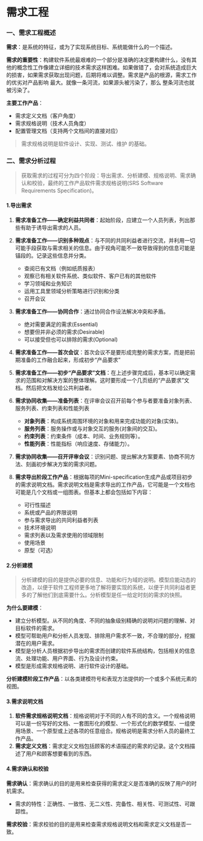 # 需求工程

### 一、需求工程概述

**需求**：是系统的特征，或为了实现系统目标、系统能做什么的一个描述。

**需求的重要性**：构建软件系统最艰难的一个部分是准确的决定要构建什么，没有其他的概念性工作像建立详细的技术需求这样困难。如果做错了，会对系统造成巨大的损害，如果需求获取出现问题，后期将难以调整。需求是产品的根源，需求工作的优劣对产品影响 最大。就像一条河流，如果源头被污染了，那么 整条河流也就被污染了。

**主要工作产品**：

* 需求定义文档（客户角度）
* 需求规格说明（技术人员角度）
* 配置管理文档（支持两个文档间的直接对应）

> 需求规格说明是软件设计、实现、测试、维护 的基础。



### 二、需求分析过程

> 获取需求的过程可分为四个阶段：导出需求、分析建模、规格说明、需求确认和校验，最终的工作产品软件需求规格说明(SRS Software Requirements Specification)。

#### 1.导出需求

1. **需求准备工作——确定利益共同者**：起始阶段，应建立一个人员列表，列出那些有助于诱导出需求的人员。

2. **需求准备工作——识别多种观点**：与不同的共同利益者进行交流，并利用一切可能手段获取与需求相关的信息。由于视角可能不一致导致得到的信息可能是锚段的。记录这些信息并分类。
   * 查阅已有文档（例如纸质报表）
   * 观察已有相关软件系统、类似软件、客户已有的其他软件
   * 学习领域和业务知识
   * 运用工具里领域分析策略进行识别和分类
   * 召开会议

3. **需求准备工作——协同合作**：通过协同合作设法解决冲突和矛盾。
   * 绝对需要满足的需求(Essential)
   * 想要但并非必须的需求(Desirable)
   * 可以接受但也可以排除的需求(Optional)
4. **需求准备工作——首次会议**：首次会议不是要形成完整的需求方案，而是把前期准备的工作融合起来，形成初步“产品要求”
5. **需求准备工作——初步“产品要求”文档**：在上述步骤完成后，基本可以确定需求的范围和对解决方案的整体理解。这时要形成一个几页纸的“产品要求”文档。然后把文档发给公共利益者。
6. **需求协同收集——准备列表**：在评审会议召开前每个参与者要准备对象列表、服务列表、约束列表和性能列表
   * **对象列表**：构成系统周围环境的对象和用来完成功能的对象(实体)。
   * **服务列表**：服务操作或与对象交互的服务(对象间的交互)。
   * **约束列表**：约束条件（成本、时间、业务规则等）。
   * **性能列表**：性能指标（响应速度、存储能力）。
7. **需求协同收集——召开评审会议**：识别问题、提出解决方案要素、协商不同方法、刻画初步解决方案的需求问题。
8. **需求导出阶段工作产品**：根据每项的Mini-specification生成产品或项目初步的需求说明文档。需求说明文档是需求导出的工作产品，它可能是一个文档也可能是几个文档或一组图表。但基本上都会包括如下内容：
   * 可行性描述
   * 系统或产品的界限说明
   * 参与需求导出的共同利益者列表
   * 技术环境说明
   * 需求列表以及需求使用的领域限制
   * 使用场景
   * 原型（可选）



#### 2.分析建模

> 分析建模的目的是提供必要的信息、功能和行为域的说明。模型应能动态的改造，以便于软件工程师更多地了解将要实现的系统，以便于共同利益者更多的了解他们到底需要什么。分析模型是任一给定时刻的需求的快照。

**为什么要建模**：

* 建立分析模型。从不同的角度、不同的抽象级别精确的说明对问题的理解、对目标软件的需求。
* 模型可帮助用户和分析人员发现、排除用户需求不一致，不合理的部分，挖掘潜在的用户需求。
* 模型是分析人员根据初步导出的需求而创建的软件系统结构，包括相关的信息流、处理功能、用户界面、行为及设计约束。
* 模型是形成需求规格说明、进行软件设计的基础。

**分析建模阶段工作产品**：以各类建模符号和表现方法提供的一个或多个系统元素的视图。



#### 3.需求说明文档

1. **软件需求规格说明文档**：规格说明对于不同的人有不同的含义。一个规格说明可以是一份写好的文档、一套图形化的模型、一个形式化的数学模型、一组使用场景、一个原型或上述各项的任意组合。规格说明是需求分析人员的最终工作产品。
2. **需求定义文档**：需求定义文档包括顾客的术语描述的需求的记录。这个文档描述了用户和顾客想要看到的东西。



#### 4.需求确认和校验

**需求确认**：需求确认的目的是用来检查获得的需求定义是否准确的反映了用户的时机需求。

* 需求的特性：正确性、一致性、无二义性、完备性、相关性、可测试性、可跟踪性。

**需求校验**：需求校验的目的是用来检查需求规格说明文档和需求定义文档是否一致。